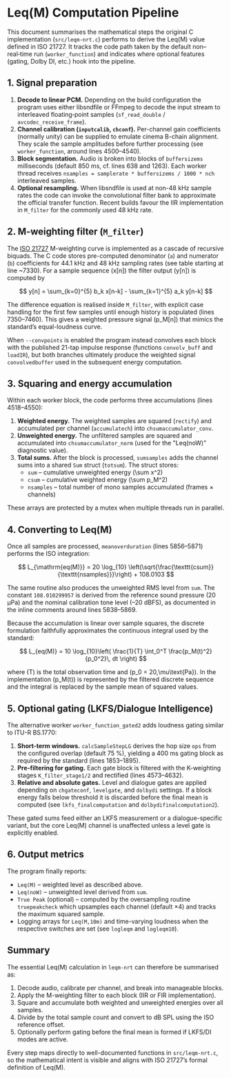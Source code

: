 # Leq(M) Computation Pipeline

This document summarises the mathematical steps the original C implementation (`src/leqm-nrt.c`) performs to derive the Leq(M) value defined in ISO 21727.  It tracks the code path taken by the default non–real‑time run (`worker_function`) and indicates where optional features (gating, Dolby DI, etc.) hook into the pipeline.

## 1. Signal preparation

1. **Decode to linear PCM.**  Depending on the build configuration the program uses either libsndfile or FFmpeg to decode the input stream to interleaved floating‑point samples (`sf_read_double` / `avcodec_receive_frame`).
2. **Channel calibration (`inputcalib`, `chconf`).**  Per-channel gain coefficients (normally unity) can be supplied to emulate cinema B-chain alignment.  They scale the sample amplitudes before further processing (see `worker_function`, around lines 4500–4540).
3. **Block segmentation.**  Audio is broken into blocks of `buffersizems` milliseconds (default 850 ms, cf. lines 638 and 1263).  Each worker thread receives `nsamples = samplerate * buffersizems / 1000 * nch` interleaved samples.
4. **Optional resampling.**  When libsndfile is used at non-48 kHz sample rates the code can invoke the convolutional filter bank to approximate the official transfer function.  Recent builds favour the IIR implementation in `M_filter` for the commonly used 48 kHz rate.

## 2. M-weighting filter (`M_filter`)

The [ISO 21727](iso_2016.md) M-weighting curve is implemented as a cascade of recursive biquads.  The C code stores pre-computed denominator (`a`) and numerator (`b`) coefficients for 44.1 kHz and 48 kHz sampling rates (see table starting at line ~7330).  For a sample sequence \(x[n]\) the filter output \(y[n]\) is computed by

$$
 y[n] = \sum_{k=0}^{5} b_k x[n-k] - \sum_{k=1}^{5} a_k y[n-k]
$$

The difference equation is realised inside `M_filter`, with explicit case handling for the first few samples until enough history is populated (lines 7350–7460).  This gives a weighted pressure signal \(p_M[n]\) that mimics the standard’s equal-loudness curve.

When `--convpoints` is enabled the program instead convolves each block with the published 21-tap impulse response (functions `convolv_buff` and `loadIR`), but both branches ultimately produce the weighted signal `convolvedbuffer` used in the subsequent energy computation.

## 3. Squaring and energy accumulation

Within each worker block, the code performs three accumulations (lines 4518–4550):

1. **Weighted energy.**  The weighted samples are squared (`rectify`) and accumulated per channel (`accumulatech`) into `chsumaccumulator_conv`.
2. **Unweighted energy.**  The unfiltered samples are squared and accumulated into `chsumaccumulator_norm` (used for the "Leq(noW)" diagnostic value).
3. **Total sums.**  After the block is processed, `sumsamples` adds the channel sums into a shared `Sum` struct (`totsum`).  The struct stores:
   - `sum` – cumulative unweighted energy \(\sum x^2\)
   - `csum` – cumulative weighted energy \(\sum p_M^2\)
   - `nsamples` – total number of mono samples accumulated (frames × channels)

These arrays are protected by a mutex when multiple threads run in parallel.

## 4. Converting to Leq(M)

Once all samples are processed, `meanoverduration` (lines 5856–5871) performs the ISO integration:

$$
 L_{\mathrm{eq(M)}} = 20 \log_{10} \left(\sqrt{\frac{\texttt{csum}}{\texttt{nsamples}}}\right) + 108.0103
$$

The same routine also produces the unweighted RMS level from `sum`.  The constant `108.010299957` is derived from the reference sound pressure (20 µPa) and the nominal calibration tone level (–20 dBFS), as documented in the inline comments around lines 5838–5869.

Because the accumulation is linear over sample squares, the discrete formulation faithfully approximates the continuous integral used by the standard:

$$
 L_{eq(M)} = 10 \log_{10}\left( \frac{1}{T} \int_0^T \frac{p_M(t)^2}{p_0^2}\, dt \right)
$$

where \(T\) is the total observation time and \(p_0 = 20\,\mu\text{Pa}\).  In the implementation \(p_M(t)\) is represented by the filtered discrete sequence and the integral is replaced by the sample mean of squared values.

## 5. Optional gating (LKFS/Dialogue Intelligence)

The alternative worker `worker_function_gated2` adds loudness gating similar to ITU-R BS.1770:

1. **Short-term windows.**  `calcSampleStepLG` derives the hop size `ops` from the configured overlap (default 75 %), yielding a 400 ms gating block as required by the standard (lines 1853–1895).
2. **Pre-filtering for gating.**  Each gate block is filtered with the K-weighting stages `K_filter_stage1/2` and rectified (lines 4573–4632).
3. **Relative and absolute gates.**  Level and dialogue gates are applied depending on `chgateconf`, `levelgate`, and `dolbydi` settings.  If a block energy falls below threshold it is discarded before the final mean is computed (see `lkfs_finalcomputation` and `dolbydifinalcomputation2`).

These gated sums feed either an LKFS measurement or a dialogue-specific variant, but the core Leq(M) channel is unaffected unless a level gate is explicitly enabled.

## 6. Output metrics

The program finally reports:

- `Leq(M)` – weighted level as described above.
- `Leq(noW)` – unweighted level derived from `sum`.
- `True Peak` (optional) – computed by the oversampling routine `truepeakcheck` which upsamples each channel (default ×4) and tracks the maximum squared sample.
- Logging arrays for `Leq(M,10m)` and time-varying loudness when the respective switches are set (see `logleqm` and `logleqm10`).

## Summary

The essential Leq(M) calculation in `leqm-nrt` can therefore be summarised as:

1. Decode audio, calibrate per channel, and break into manageable blocks.
2. Apply the M-weighting filter to each block (IIR or FIR implementation).
3. Square and accumulate both weighted and unweighted energies over all samples.
4. Divide by the total sample count and convert to dB SPL using the ISO reference offset.
5. Optionally perform gating before the final mean is formed if LKFS/DI modes are active.

Every step maps directly to well-documented functions in `src/leqm-nrt.c`, so the mathematical intent is visible and aligns with ISO 21727’s formal definition of Leq(M).
